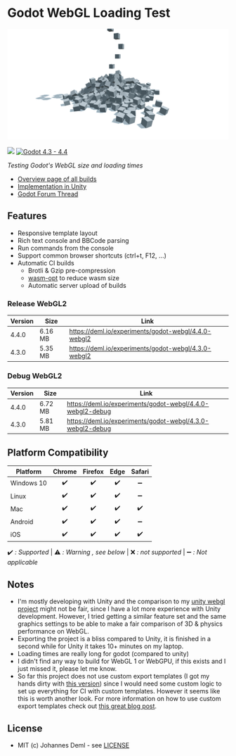 # Godot WebGL Loading Test

![Preview](./preview.png)

[![](https://img.shields.io/github/release-date/JohannesDeml/Godot-WebGL-LoadingTest.svg)](https://github.com/JohannesDeml/Godot-WebGL-LoadingTest/releases) [![Godot 4.3 - 4.4](https://img.shields.io/badge/godot-4.3-green.svg?logo=godot-engine&logoColor=white&cacheSeconds=2592000)](https://godotengine.org/download/archive/4.1.2-stable/)

*Testing Godot's WebGL size and loading times*

* [Overview page of all builds](https://deml.io/experiments/godot-webgl/)
* [Implementation in Unity](https://github.com/JohannesDeml/UnityWebGL-LoadingTest)
* [Godot Forum Thread](https://godotforums.org/d/37304-gzip-brotli-compression-with-custom-template)


## Features

* Responsive template layout
* Rich text console and BBCode parsing
* Run commands from the console
* Support common browser shortcuts (ctrl+t, F12, ...)
* Automatic CI builds
  * Brotli & Gzip pre-compression
  * [wasm-opt](https://github.com/JohannesDeml/binaryen-wasm-opt) to reduce wasm size
  * Automatic server upload of builds


### Release WebGL2

Version | Size | Link
--- | --- | ---
4.4.0 | 6.16 MB | https://deml.io/experiments/godot-webgl/4.4.0-webgl2
4.3.0 | 5.35 MB | https://deml.io/experiments/godot-webgl/4.3.0-webgl2

### Debug WebGL2

Version | Size | Link
--- | --- | ---
4.4.0 | 6.72 MB | https://deml.io/experiments/godot-webgl/4.4.0-webgl2-debug
4.3.0 | 5.81 MB | https://deml.io/experiments/godot-webgl/4.3.0-webgl2-debug

## Platform Compatibility

| Platform   | Chrome | Firefox | Edge | Safari |
| ---------- | :----: | :-----: | :--: | :----: |
| Windows 10 |   ✔️    |    ✔️    |  ✔️   |   ➖    |
| Linux      |   ✔️    |    ✔️    |  ✔️   |   ➖    |
| Mac        |   ✔️    |    ✔️    |  ✔️   |   ✔️    |
| Android    |   ✔️    |    ✔️    |  ✔️   |   ➖    |
| iOS        |   ✔️    |    ✔️    |  ✔️   |   ✔️    |

✔️ *: Supported* | ⚠️ *: Warning , see below* | ❌ *: not supported* | ➖ *: Not applicable*

## Notes

* I'm mostly developing with Unity and the comparison to my [unity webgl project](https://github.com/JohannesDeml/UnityWebGL-LoadingTest) might not be fair, since I have a lot more experience with Unity development. However, I tried getting a similar feature set and the same graphics settings to be able to make a fair comparison of 3D & physics performance on WebGL.
* Exporting the project is a bliss compared to Unity, it is finished in a second while for Unity it takes 10+ minutes on my laptop.
* Loading times are really long for godot (compared to unity)
* I didn't find any way to build for WebGL 1 or WebGPU, if this exists and I just missed it, please let me know.
* So far this project does not use custom export templates (I got my hands dirty with [this version](https://deml.io/experiments/godot-webgl/4.1.2-custom-template)) since I would need some custom logic to set up everything for CI with custom templates. However it seems like this is worth another look. For more information on how to use custom export templates check out [this great blog post](https://popcar.bearblog.dev/how-to-minify-godots-build-size/).

## License

* MIT (c) Johannes Deml - see [LICENSE](./LICENSE.md)
